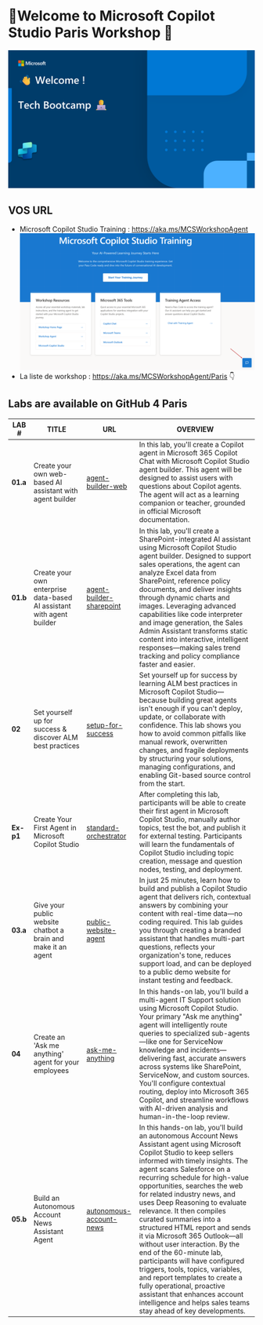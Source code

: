 # 🥳Welcome to Microsoft Copilot Studio Paris Workshop 🐓

![image-20250630181357256](assets/image-20250630181357256.png)

## VOS URL

- Microsoft Copilot Studio Training : https://aka.ms/MCSWorkshopAgent
  ![image-20250630181811809](assets/image-20250630181811809.png)
- La liste de workshop : https://aka.ms/MCSWorkshopAgent/Paris 👇

## **Labs are available on GitHub 4 Paris** 

| LAB #     | TITLE                                                        | URL                                                          | OVERVIEW                                                     |
| --------- | ------------------------------------------------------------ | ------------------------------------------------------------ | ------------------------------------------------------------ |
| **01.a**  | Create your own web-based AI assistant with agent builder    | [agent-builder-web](https://github.com/microsoft/mcs-labs/tree/main/labs/agent-builder-web) | In this lab, you'll create a Copilot agent in Microsoft 365 Copilot Chat with Microsoft Copilot Studio agent builder. This agent will be designed to assist users with questions about Copilot agents. The agent will act as a learning companion or teacher, grounded in official Microsoft documentation. |
| **01.b**  | Create your own enterprise data-based AI assistant with agent builder | [agent-builder-sharepoint](https://github.com/microsoft/mcs-labs/blob/main/labs/agent-builder-sharepoint) | In this lab, you'll create a SharePoint-integrated AI assistant using Microsoft Copilot Studio agent builder. Designed to support sales operations, the agent can analyze Excel data from SharePoint, reference policy documents, and deliver insights through dynamic charts and images. Leveraging advanced capabilities like code interpreter and image generation, the Sales Admin Assistant transforms static content into interactive, intelligent responses—making sales trend tracking and policy compliance faster and easier. |
| **02**    | Set yourself up for success & discover ALM best practices    | [setup-for-success](https://github.com/microsoft/mcs-labs/tree/main/labs/setup-for-success) | Set yourself up for success by learning ALM best practices in Microsoft Copilot Studio—because building great agents isn't enough if you can't deploy, update, or collaborate with confidence. This lab shows you how to avoid common pitfalls like manual rework, overwritten changes, and fragile deployments by structuring your solutions, managing configurations, and enabling Git-based source control from the start. |
| **Ex-p1** | Create Your First Agent in Microsoft Copilot Studio          | [standard-orchestrator](https://github.com/PeyoBouBou/mcs-labs/blob/Workshop-Paris/labs/standard-orchestrator/README.md) | After completing this lab, participants will be able to create their first agent in Microsoft Copilot Studio, manually author topics, test the bot, and publish it for external testing. Participants will learn the fundamentals of Copilot Studio including topic creation, message and question nodes, testing, and deployment. |
| **03.a**  | Give your public website chatbot a brain and make it an agent | [public-website-agent](https://github.com/microsoft/mcs-labs/tree/main/labs/public-website-agent) | In just 25 minutes, learn how to build and publish a Copilot Studio agent that delivers rich, contextual answers by combining your content with real-time data—no coding required. This lab guides you through creating a branded assistant that handles multi-part questions, reflects your organization's tone, reduces support load, and can be deployed to a public demo website for instant testing and feedback. |
| **04**    | Create an 'Ask me anything' agent for your employees         | [ask-me-anything](https://github.com/microsoft/mcs-labs/tree/main/labs/ask-me-anything) | In this hands-on lab, you'll build a multi-agent IT Support solution using Microsoft Copilot Studio. Your primary "Ask me anything" agent will intelligently route queries to specialized sub-agents—like one for ServiceNow knowledge and incidents—delivering fast, accurate answers across systems like SharePoint, ServiceNow, and custom sources. You'll configure contextual routing, deploy into Microsoft 365 Copilot, and streamline workflows with AI-driven analysis and human-in-the-loop review. |
| **05.b**  | Build an Autonomous Account News Assistant Agent             | [autonomous-account-news](https://github.com/microsoft/mcs-labs/tree/main/labs/autonomous-account-news) | In this hands-on lab, you'll build an autonomous Account News Assistant agent using Microsoft Copilot Studio to keep sellers informed with timely insights. The agent scans Salesforce on a recurring schedule for high-value opportunities, searches the web for related industry news, and uses Deep Reasoning to evaluate relevance. It then compiles curated summaries into a structured HTML report and sends it via Microsoft 365 Outlook—all without user interaction. By the end of the 60-minute lab, participants will have configured triggers, tools, topics, variables, and report templates to create a fully operational, proactive assistant that enhances account intelligence and helps sales teams stay ahead of key developments. |